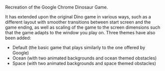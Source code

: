 Recreation of the Google Chrome Dinosaur Game. 

It has extended upon the original Dino game in various ways, such as a different layout with smoother transitions between start screen and the game ending, as well as scaling of the game to the screen dimensions such that the game adapts to the window you play on. 
Three themes have also been added:
- Default (the basic game that plays similarly to the one offered by Google)
- Ocean (with two animated backgrounds and ocean themed obstacles)
- Space (with two animated backgrounds and space themed obstacles) 

